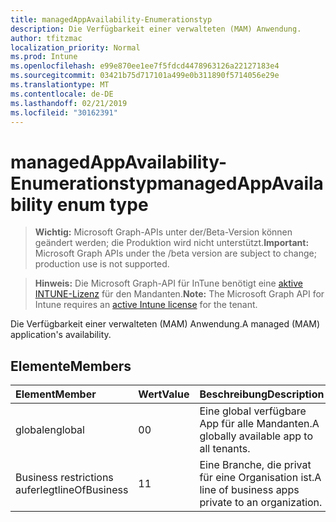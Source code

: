 ```yaml
---
title: managedAppAvailability-Enumerationstyp
description: Die Verfügbarkeit einer verwalteten (MAM) Anwendung.
author: tfitzmac
localization_priority: Normal
ms.prod: Intune
ms.openlocfilehash: e99e870ee1ee7f5fdcd4478963126a22127183e4
ms.sourcegitcommit: 03421b75d717101a499e0b311890f5714056e29e
ms.translationtype: MT
ms.contentlocale: de-DE
ms.lasthandoff: 02/21/2019
ms.locfileid: "30162391"
---
```

# <a name="managedappavailability-enum-type"></a><span data-ttu-id="389eb-103">managedAppAvailability-Enumerationstyp</span><span class="sxs-lookup"><span data-stu-id="389eb-103">managedAppAvailability enum type</span></span>

> <span data-ttu-id="389eb-104">**Wichtig:** Microsoft Graph-APIs unter der/Beta-Version können geändert werden; die Produktion wird nicht unterstützt.</span><span class="sxs-lookup"><span data-stu-id="389eb-104">**Important:** Microsoft Graph APIs under the /beta version are subject to change; production use is not supported.</span></span>

> <span data-ttu-id="389eb-105">**Hinweis:** Die Microsoft Graph-API für InTune benötigt eine [aktive INTUNE-Lizenz](https://go.microsoft.com/fwlink/?linkid=839381) für den Mandanten.</span><span class="sxs-lookup"><span data-stu-id="389eb-105">**Note:** The Microsoft Graph API for Intune requires an [active Intune license](https://go.microsoft.com/fwlink/?linkid=839381) for the tenant.</span></span>

<span data-ttu-id="389eb-106">Die Verfügbarkeit einer verwalteten (MAM) Anwendung.</span><span class="sxs-lookup"><span data-stu-id="389eb-106">A managed (MAM) application's availability.</span></span>

## <a name="members"></a><span data-ttu-id="389eb-107">Elemente</span><span class="sxs-lookup"><span data-stu-id="389eb-107">Members</span></span>
|<span data-ttu-id="389eb-108">Element</span><span class="sxs-lookup"><span data-stu-id="389eb-108">Member</span></span>|<span data-ttu-id="389eb-109">Wert</span><span class="sxs-lookup"><span data-stu-id="389eb-109">Value</span></span>|<span data-ttu-id="389eb-110">Beschreibung</span><span class="sxs-lookup"><span data-stu-id="389eb-110">Description</span></span>|
|:---|:---|:---|
|<span data-ttu-id="389eb-111">globalen</span><span class="sxs-lookup"><span data-stu-id="389eb-111">global</span></span>|<span data-ttu-id="389eb-112">0</span><span class="sxs-lookup"><span data-stu-id="389eb-112">0</span></span>|<span data-ttu-id="389eb-113">Eine global verfügbare App für alle Mandanten.</span><span class="sxs-lookup"><span data-stu-id="389eb-113">A globally available app to all tenants.</span></span>|
|<span data-ttu-id="389eb-114">Business restrictions auferlegt</span><span class="sxs-lookup"><span data-stu-id="389eb-114">lineOfBusiness</span></span>|<span data-ttu-id="389eb-115">1</span><span class="sxs-lookup"><span data-stu-id="389eb-115">1</span></span>|<span data-ttu-id="389eb-116">Eine Branche, die privat für eine Organisation ist.</span><span class="sxs-lookup"><span data-stu-id="389eb-116">A line of business apps private to an organization.</span></span>|




